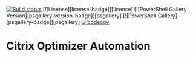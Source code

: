 [![Build status](https://ci.appveyor.com/api/projects/status/sdt3s9udg2671o4r?svg=true)](https://ci.appveyor.com/project/dbretty/citrixoptimizer)
[![License][license-badge]][license]
[![PowerShell Gallery Version][psgallery-version-badge]][psgallery]
[![PowerShell Gallery][psgallery-badge]][psgallery]
[![codecov](https://codecov.io/gh/aaronparker/evergreen/branch/main/graph/badge.svg?token=QK2YKUgCBX)](https://codecov.io/gh/aaronparker/evergreen)
# Citrix Optimizer Automation
